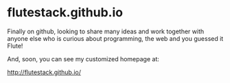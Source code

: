 # flutestack.github.io

Finally on github, looking to share many ideas and 
work together with anyone else who is curious about 
programming, the web and you guessed it Flute!

And, soon, you can see my customized homepage at:

http://flutestack.github.io/
